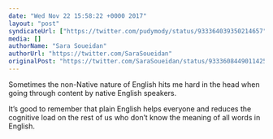 ```yaml
---
date: "Wed Nov 22 15:58:22 +0000 2017"
layout: "post"
syndicateUrl: ["https://twitter.com/pudymody/status/933364039350214657"]
media: []
authorName: "Sara Soueidan"
authorUrl: "https://twitter.com/SaraSoueidan"
originalPost: "https://twitter.com/SaraSoueidan/status/933360844901142529"
---
```

Sometimes the non-Native nature of English hits me hard in the head when going through content by native English speakers.

It’s good to remember that plain English helps everyone and reduces the cognitive load on the rest of us who don’t know the meaning of all words in English.
